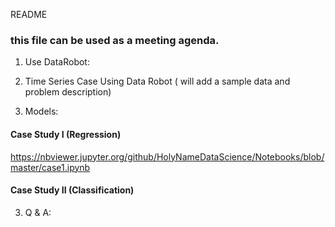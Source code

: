 
README

### this file can be used as a meeting agenda. 



1. Use DataRobot:

1. Time Series Case Using Data Robot ( will add a sample data and problem description)



2. Models:

#### Case Study I (Regression)

https://nbviewer.jupyter.org/github/HolyNameDataScience/Notebooks/blob/master/case1.ipynb


#### Case Study II (Classification)



3. Q & A:
